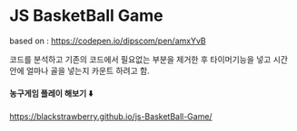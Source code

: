 # JS BasketBall Game

based on : https://codepen.io/dipscom/pen/amxYvB

코드를 분석하고 기존의 코드에서 필요없는 부분을 제거한 후 타이머기능을 넣고 시간 안에 얼마나 골을 넣는지 카운트 하려고 함.

#### 농구게임 플레이 해보기 :arrow_down:
https://blackstrawberry.github.io/js-BasketBall-Game/

